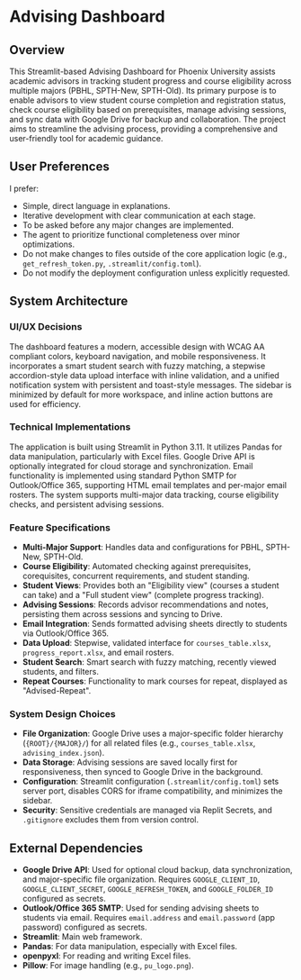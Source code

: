 # Advising Dashboard

## Overview
This Streamlit-based Advising Dashboard for Phoenix University assists academic advisors in tracking student progress and course eligibility across multiple majors (PBHL, SPTH-New, SPTH-Old). Its primary purpose is to enable advisors to view student course completion and registration status, check course eligibility based on prerequisites, manage advising sessions, and sync data with Google Drive for backup and collaboration. The project aims to streamline the advising process, providing a comprehensive and user-friendly tool for academic guidance.

## User Preferences
I prefer:
- Simple, direct language in explanations.
- Iterative development with clear communication at each stage.
- To be asked before any major changes are implemented.
- The agent to prioritize functional completeness over minor optimizations.
- Do not make changes to files outside of the core application logic (e.g., `get_refresh_token.py`, `.streamlit/config.toml`).
- Do not modify the deployment configuration unless explicitly requested.

## System Architecture

### UI/UX Decisions
The dashboard features a modern, accessible design with WCAG AA compliant colors, keyboard navigation, and mobile responsiveness. It incorporates a smart student search with fuzzy matching, a stepwise accordion-style data upload interface with inline validation, and a unified notification system with persistent and toast-style messages. The sidebar is minimized by default for more workspace, and inline action buttons are used for efficiency.

### Technical Implementations
The application is built using Streamlit in Python 3.11. It utilizes Pandas for data manipulation, particularly with Excel files. Google Drive API is optionally integrated for cloud storage and synchronization. Email functionality is implemented using standard Python SMTP for Outlook/Office 365, supporting HTML email templates and per-major email rosters. The system supports multi-major data tracking, course eligibility checks, and persistent advising sessions.

### Feature Specifications
- **Multi-Major Support**: Handles data and configurations for PBHL, SPTH-New, SPTH-Old.
- **Course Eligibility**: Automated checking against prerequisites, corequisites, concurrent requirements, and student standing.
- **Student Views**: Provides both an "Eligibility view" (courses a student can take) and a "Full student view" (complete progress tracking).
- **Advising Sessions**: Records advisor recommendations and notes, persisting them across sessions and syncing to Drive.
- **Email Integration**: Sends formatted advising sheets directly to students via Outlook/Office 365.
- **Data Upload**: Stepwise, validated interface for `courses_table.xlsx`, `progress_report.xlsx`, and email rosters.
- **Student Search**: Smart search with fuzzy matching, recently viewed students, and filters.
- **Repeat Courses**: Functionality to mark courses for repeat, displayed as "Advised-Repeat".

### System Design Choices
- **File Organization**: Google Drive uses a major-specific folder hierarchy (`{ROOT}/{MAJOR}/`) for all related files (e.g., `courses_table.xlsx`, `advising_index.json`).
- **Data Storage**: Advising sessions are saved locally first for responsiveness, then synced to Google Drive in the background.
- **Configuration**: Streamlit configuration (`.streamlit/config.toml`) sets server port, disables CORS for iframe compatibility, and minimizes the sidebar.
- **Security**: Sensitive credentials are managed via Replit Secrets, and `.gitignore` excludes them from version control.

## External Dependencies

- **Google Drive API**: Used for optional cloud backup, data synchronization, and major-specific file organization. Requires `GOOGLE_CLIENT_ID`, `GOOGLE_CLIENT_SECRET`, `GOOGLE_REFRESH_TOKEN`, and `GOOGLE_FOLDER_ID` configured as secrets.
- **Outlook/Office 365 SMTP**: Used for sending advising sheets to students via email. Requires `email.address` and `email.password` (app password) configured as secrets.
- **Streamlit**: Main web framework.
- **Pandas**: For data manipulation, especially with Excel files.
- **openpyxl**: For reading and writing Excel files.
- **Pillow**: For image handling (e.g., `pu_logo.png`).